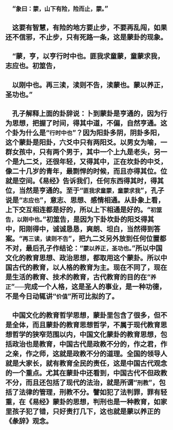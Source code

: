 &emsp;“``象曰：蒙，山下有险，险而止，蒙。``”
---
&emsp;这要有智慧，有险的地方要止步，不要再乱闯，如果还不信邪，不止步，只有死路一条，这是蒙卦的现象。
---
&emsp;“蒙，亨，以亨行时中也。匪我求童蒙，童蒙求我，志应也。初筮告，
---
&emsp;以刚中也。再三渎，渎则不告，渎蒙也。蒙以养正，圣功也。”
---
&emsp;孔子解释上面的卦辞说：卜到蒙卦是亨通的，因为行为思想，把握了时间，得其中道，不偏，自然亨通。这个卦为什么是“``行时中也``”？因为阳卦多阴，阴卦多阳，这个蒙卦是阳卦，六爻中只有两阳爻。以男女为喻，一群女孩中，只有两个男于，其中一个上九是老头，另一个是九二爻，还很年轻，又得其中，正在坎卦的中爻，像二十几岁的青年，最剽悍的时候，而且亦得其位。位就是空间。《易经》告诉我们，任何东西得其时，得其位，当然是亨通的。至于“``匪我求童蒙，童蒙求我``”，孔子说是“``志应也``”，意志、思想、感情相通。从卦象上看，上下交互相连都是好的，所以上下相通是好的。“``初筮告，以刚中也。``”初筮告，是因为下卦坎卦的阳爻得其中，阳刚得中，诚诚恳恳，爽朗、坦白，当然得到答案。“``再三读，读则不告``”，把九二爻另外放到任何位置都不对，最后孔子作结论：“``蒙以养正，圣功也。``”所以中国文化的教育思想、政治思想，都取用这个蒙卦。所以中国古代的教育，以人格的教育为主。现在不同了，现在是生活的教育、技术的教育，古代教育的目的在“``养正``”──完成一个人格，这是圣人的事业，是一种功德，不是今日动辄讲“``价值``”所可比拟的了。
---
&emsp;中国文化的教育哲学思想，蒙卦里包含了很多，但不是全体，而且蒙卦的教育思想哲学，不属于现代教育思想哲学的狭窄范围以内，中国文化蒙卦的教育思想，包括政治也是教育，中国古代是政教不分的，作之君，作之亲，作之师，这就是政教不分的道理。全国的领导人就是大家长，就有教育全民的责任，这是中国古代观念的一个重点。尤其在蒙卦中还看到，中国古代不但政教不分，而且还包括了现代的法治，就是所谓“``刑教``”，包括了法律的管理，刑教不分。譬如犯了法判罪，罪有轻重，在《易经》蒙卦的思想，判刑也是一种教育，如家里孩子犯了错，只好责打几下，这也就是蒙以养正的《彖辞》观念。
---
